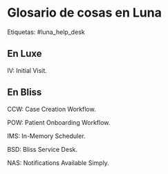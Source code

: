 # Glosario de cosas en Luna

Etiquetas: #luna_help_desk 

## En Luxe

IV: Initial Visit.

## En Bliss

CCW: Case Creation Workflow.

POW: Patient Onboarding Workflow.

IMS: In-Memory Scheduler.

BSD: Bliss Service Desk.

NAS: Notifications Available Simply.